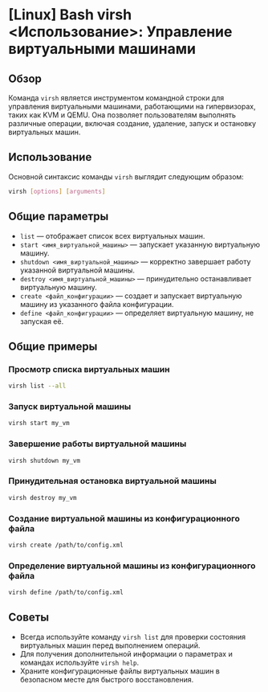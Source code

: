 # [Linux] Bash virsh <Использование>: Управление виртуальными машинами

## Обзор
Команда `virsh` является инструментом командной строки для управления виртуальными машинами, работающими на гипервизорах, таких как KVM и QEMU. Она позволяет пользователям выполнять различные операции, включая создание, удаление, запуск и остановку виртуальных машин.

## Использование
Основной синтаксис команды `virsh` выглядит следующим образом:

```bash
virsh [options] [arguments]
```

## Общие параметры
- `list` — отображает список всех виртуальных машин.
- `start <имя_виртуальной_машины>` — запускает указанную виртуальную машину.
- `shutdown <имя_виртуальной_машины>` — корректно завершает работу указанной виртуальной машины.
- `destroy <имя_виртуальной_машины>` — принудительно останавливает виртуальную машину.
- `create <файл_конфигурации>` — создает и запускает виртуальную машину из указанного файла конфигурации.
- `define <файл_конфигурации>` — определяет виртуальную машину, не запуская её.

## Общие примеры
### Просмотр списка виртуальных машин
```bash
virsh list --all
```

### Запуск виртуальной машины
```bash
virsh start my_vm
```

### Завершение работы виртуальной машины
```bash
virsh shutdown my_vm
```

### Принудительная остановка виртуальной машины
```bash
virsh destroy my_vm
```

### Создание виртуальной машины из конфигурационного файла
```bash
virsh create /path/to/config.xml
```

### Определение виртуальной машины из конфигурационного файла
```bash
virsh define /path/to/config.xml
```

## Советы
- Всегда используйте команду `virsh list` для проверки состояния виртуальных машин перед выполнением операций.
- Для получения дополнительной информации о параметрах и командах используйте `virsh help`.
- Храните конфигурационные файлы виртуальных машин в безопасном месте для быстрого восстановления.
